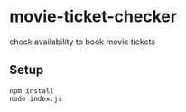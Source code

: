 # movie-ticket-checker
check availability to book movie tickets

## Setup
```
npm install
node index.js
```
